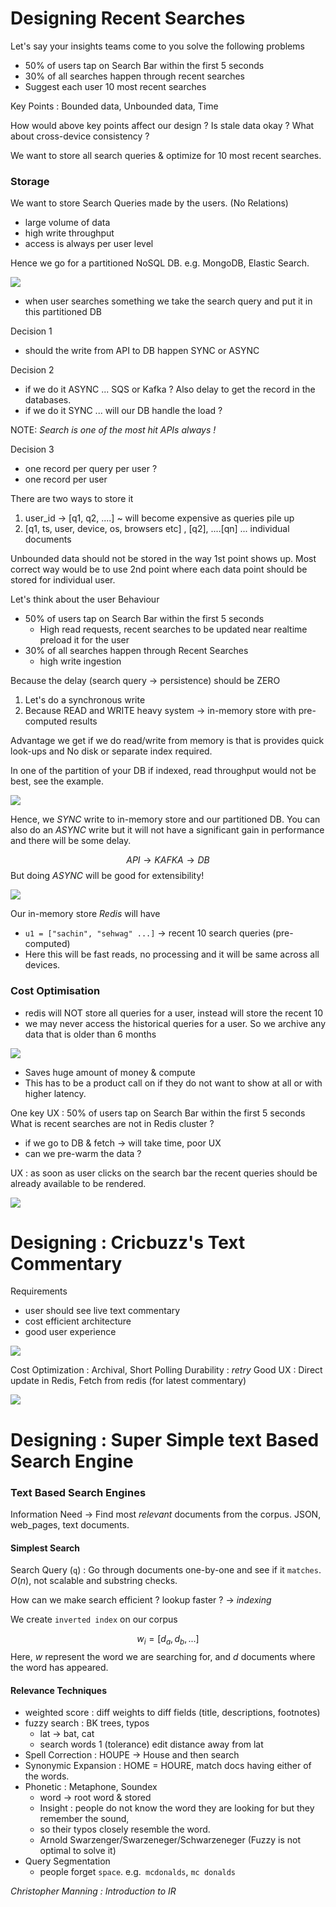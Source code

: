 # Designing Recent Searches

Let's say your insights teams come to you solve the following problems

- 50% of users tap on Search Bar within the first 5 seconds
- 30% of all searches happen through recent searches
- Suggest each user 10 most recent searches

Key Points : Bounded data, Unbounded data, Time

How would above key points affect our design ? Is stale data okay ? What about cross-device consistency ?

We want to store all search queries & optimize for 10 most recent searches.

### Storage

 We want to store Search Queries made by the users. (No Relations)

- large volume of data
- high write throughput
- access is always per user level

Hence we go for a partitioned NoSQL DB. e.g. MongoDB, Elastic Search.

![](assets/Pasted%20image%2020250920154240.png)

- when user searches something we take the search query and put it in this partitioned DB

Decision 1

- should the write from API to DB happen SYNC or ASYNC

Decision 2

- if we do it ASYNC  ... SQS or Kafka ? Also delay to get the record in the databases.
- if we do it SYNC ... will our DB handle the load ?

NOTE: *Search is one of the most hit APIs always !*

Decision 3

- one record per query per user ?
- one record per user

There are two ways to store it

1. user_id -> [q1, q2, ....] ~ will become expensive as queries pile up
2. [q1, ts, user, device, os, browsers etc] , [q2], ....[qn] ... individual documents


Unbounded data should not be stored in the way 1st point shows up. Most correct way would be to use 2nd point where each data point should be stored for individual user.

Let's think about the user Behaviour

- 50% of users tap on Search Bar within the first 5 seconds
    - High read requests, recent searches to be updated near realtime preload it for the user
- 30% of all searches happen through Recent Searches
    - high write ingestion

Because the delay (search query -> persistence) should be ZERO

1. Let's do a synchronous write
2. Because READ and WRITE heavy system -> in-memory store with pre-computed results

Advantage we get if we do read/write from memory is that is provides quick look-ups and No disk or separate index required.

In one of the partition of your DB if indexed, read throughput would not be best, see the example.

![](assets/Pasted%20image%2020250920155116.png)

Hence, we *SYNC* write to in-memory store and our partitioned DB.
You can also do an *ASYNC* write but it will not have a significant gain in performance and there will be some delay.

$$
API \to KAFKA \to DB
$$
But doing *ASYNC* will be good for extensibility!

![](assets/Pasted%20image%2020250920155805.png)

Our in-memory store *Redis* will have

- `u1 = ["sachin", "sehwag" ...]` -> recent 10 search queries (pre-computed)
- Here this will be fast reads, no processing and it will be same across all devices.
### Cost Optimisation

- redis will NOT store all queries for a user, instead will store the recent 10
- we may never access the historical queries for a user. So we archive any data that is older than 6 months

![](assets/Pasted%20image%2020250920160204.png)

- Saves huge amount of money & compute
- This has to be a product call on if they do not want to show at all or with higher latency. 

One key UX : 50% of users tap on Search Bar within the first 5 seconds
What is recent searches are not in Redis cluster ?

- if we go to DB & fetch -> will take time, poor UX
- can we pre-warm the data ?

UX : as soon as user clicks on the search bar the recent queries should be already available to be rendered.


![](assets/Pasted%20image%2020250920161603.png)


# Designing : Cricbuzz's Text Commentary

Requirements

- user should see live text commentary
- cost efficient architecture
- good user experience


![](assets/Pasted%20image%2020250920173853.png)

Cost Optimization : Archival, Short Polling
Durability : *retry*
Good UX : Direct update in Redis, Fetch from redis (for latest commentary)

![](assets/Pasted%20image%2020250920180509.png)

# Designing : Super Simple text Based Search Engine

### Text Based Search Engines

Information Need -> Find most *relevant* documents from the corpus. JSON, web_pages, text documents.

#### Simplest Search

Search Query (`q`) : Go through documents one-by-one and see if it `matches`. $O(n)$, not scalable and substring checks.

How can we make search efficient ? lookup faster ? -> *indexing*

We create `inverted index` on our corpus

$$
w_i = [d_a, d_b, ...]
$$
Here, $w$ represent the word we are searching for, and $d$ documents where the word has appeared.

#### Relevance Techniques

- weighted score : diff weights to diff fields (title, descriptions, footnotes)
- fuzzy search : BK trees, typos
    - lat -> bat, cat
    - search words 1 (tolerance) edit distance away from lat
- Spell Correction : HOUPE -> House and then search
- Synonymic Expansion : HOME = HOURE, match docs having either of the words.
- Phonetic : Metaphone, Soundex
    - word -> root word & stored
    - Insight : people do not know the word they are looking for but they remember the sound,
    - so their typos closely resemble the word.
    - Arnold Swarzenger/Swarzeneger/Schwarzeneger (Fuzzy is not optimal to solve it)
- Query Segmentation 
    - people forget `space`. e.g.` mcdonalds`, `mc donalds`


*Christopher Manning : Introduction to IR*
